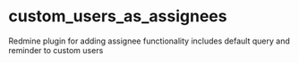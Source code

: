 # custom_users_as_assignees
Redmine plugin for adding assignee functionality includes default query and reminder to custom users
